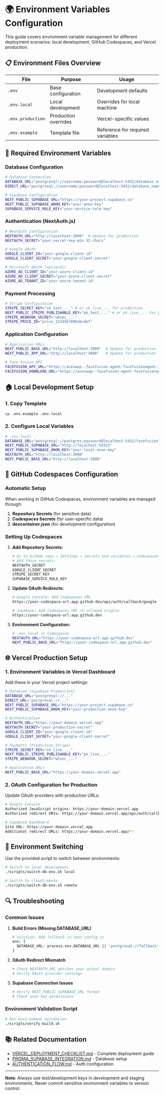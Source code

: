 # 🌍 Environment Variables Configuration

This guide covers environment variable management for different deployment scenarios: local development, GitHub Codespaces, and Vercel production.

## 📋 Environment Files Overview

| File              | Purpose              | Usage                            |
| ----------------- | -------------------- | -------------------------------- |
| `.env`            | Base configuration   | Development defaults             |
| `.env.local`      | Local development    | Overrides for local machine      |
| `.env.production` | Production overrides | Vercel-specific values           |
| `.env.example`    | Template file        | Reference for required variables |

## 🔧 Required Environment Variables

### Database Configuration

```bash
# Database Connection
DATABASE_URL="postgresql://username:password@localhost:5432/database_name"
DIRECT_URL="postgresql://username:password@localhost:5432/database_name"  # For Supabase

# Supabase Configuration
NEXT_PUBLIC_SUPABASE_URL="https://your-project.supabase.co"
NEXT_PUBLIC_SUPABASE_ANON_KEY="your-anon-key"
SUPABASE_SERVICE_ROLE_KEY="your-service-role-key"
```

### Authentication (NextAuth.js)

```bash
# NextAuth Configuration
NEXTAUTH_URL="http://localhost:3000"  # Update for production
NEXTAUTH_SECRET="your-secret-key-min-32-chars"

# Google OAuth
GOOGLE_CLIENT_ID="your-google-client-id"
GOOGLE_CLIENT_SECRET="your-google-client-secret"

# Microsoft OAuth (optional)
AZURE_AD_CLIENT_ID="your-azure-client-id"
AZURE_AD_CLIENT_SECRET="your-azure-client-secret"
AZURE_AD_TENANT_ID="your-azure-tenant-id"
```

### Payment Processing

```bash
# Stripe Configuration
STRIPE_SECRET_KEY="sk_test_..." # or sk_live_... for production
NEXT_PUBLIC_STRIPE_PUBLISHABLE_KEY="pk_test_..." # or pk_live_... for production
STRIPE_WEBHOOK_SECRET="whsec_..."
STRIPE_PRICE_ID="price_1234567890abcdef"
```

### Application Configuration

```bash
# Application URLs
NEXT_PUBLIC_BASE_URL="http://localhost:3000"  # Update for production
NEXT_PUBLIC_APP_URL="http://localhost:3000"   # Update for production

# Face Fusion API
FACEFUSION_API_URL="https://aceswap--facefusion-agent-facefusionagent-index.modal.run"
FACEFUSION_DOWNLOAD_URL="https://aceswap--facefusion-agent-facefusionagent-download-file.modal.run"
```

## 🏠 Local Development Setup

### 1. Copy Template

```bash
cp .env.example .env.local
```

### 2. Configure Local Variables

```bash
# .env.local
DATABASE_URL="postgresql://postgres:password@localhost:5432/facefusion"
NEXT_PUBLIC_SUPABASE_URL="http://localhost:54321"
NEXT_PUBLIC_SUPABASE_ANON_KEY="your-local-anon-key"
NEXTAUTH_URL="http://localhost:3000"
NEXT_PUBLIC_BASE_URL="http://localhost:3000"
```

## 🚀 GitHub Codespaces Configuration

### Automatic Setup

When working in GitHub Codespaces, environment variables are managed through:

1. **Repository Secrets** (for sensitive data)
2. **Codespaces Secrets** (for user-specific data)
3. **devcontainer.json** (for development configuration)

### Setting Up Codespaces

1. **Add Repository Secrets:**

   ```bash
   # Go to GitHub repo → Settings → Secrets and variables → Codespaces
   # Add these secrets:
   NEXTAUTH_SECRET
   GOOGLE_CLIENT_SECRET
   STRIPE_SECRET_KEY
   SUPABASE_SERVICE_ROLE_KEY
   ```

2. **Update OAuth Redirects:**

   ```bash
   # Google Console: Add Codespaces URL
   https://your-codespace-url.app.github.dev/api/auth/callback/google

   # Supabase: Add Codespaces URL to allowed origins
   https://your-codespace-url.app.github.dev
   ```

3. **Environment Configuration:**
   ```bash
   # .env.local in Codespaces
   NEXTAUTH_URL="https://your-codespace-url.app.github.dev"
   NEXT_PUBLIC_BASE_URL="https://your-codespace-url.app.github.dev"
   ```

## 🌐 Vercel Production Setup

### 1. Environment Variables in Vercel Dashboard

Add these in your Vercel project settings:

```bash
# Database (Supabase Production)
DATABASE_URL="postgresql://..."
DIRECT_URL="postgresql://..."
NEXT_PUBLIC_SUPABASE_URL="https://your-project.supabase.co"
NEXT_PUBLIC_SUPABASE_ANON_KEY="your-production-anon-key"

# Authentication
NEXTAUTH_URL="https://your-domain.vercel.app"
NEXTAUTH_SECRET="your-production-secret"
GOOGLE_CLIENT_ID="your-google-client-id"
GOOGLE_CLIENT_SECRET="your-google-client-secret"

# Payments (Production Stripe)
STRIPE_SECRET_KEY="sk_live_..."
NEXT_PUBLIC_STRIPE_PUBLISHABLE_KEY="pk_live_..."
STRIPE_WEBHOOK_SECRET="whsec_..."

# Application URLs
NEXT_PUBLIC_BASE_URL="https://your-domain.vercel.app"
```

### 2. OAuth Configuration for Production

Update OAuth providers with production URLs:

```bash
# Google Console
Authorized JavaScript origins: https://your-domain.vercel.app
Authorized redirect URIs: https://your-domain.vercel.app/api/auth/callback/google

# Supabase Dashboard
Site URL: https://your-domain.vercel.app
Additional redirect URLs: https://your-domain.vercel.app/**
```

## 🔄 Environment Switching

Use the provided script to switch between environments:

```bash
# Switch to local development
./scripts/switch-db-env.sh local

# Switch to cloud/remote
./scripts/switch-db-env.sh remote
```

## 🔍 Troubleshooting

### Common Issues

1. **Build Errors (Missing DATABASE_URL)**

   ```bash
   # Solution: Add fallback in next.config.js
   env: {
     DATABASE_URL: process.env.DATABASE_URL || 'postgresql://fallback',
   }
   ```

2. **OAuth Redirect Mismatch**

   ```bash
   # Check NEXTAUTH_URL matches your actual domain
   # Verify OAuth provider settings
   ```

3. **Supabase Connection Issues**
   ```bash
   # Verify NEXT_PUBLIC_SUPABASE_URL format
   # Check anon key permissions
   ```

### Environment Validation Script

```bash
# Run environment validation
./scripts/verify-build.sh
```

## 📚 Related Documentation

- [VERCEL_DEPLOYMENT_CHECKLIST.md](../VERCEL_DEPLOYMENT_CHECKLIST.md) - Complete deployment guide
- [PRISMA_SUPABASE_INTEGRATION.md](../PRISMA_SUPABASE_INTEGRATION.md) - Database setup
- [AUTHENTICATION_FLOW.md](../AUTHENTICATION_FLOW.md) - Auth configuration

---

**Note**: Always use test/development keys in development and staging environments. Never commit sensitive environment variables to version control.
